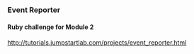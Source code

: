 ### Event Reporter
#### Ruby challenge for Module 2
http://tutorials.jumpstartlab.com/projects/event_reporter.html
